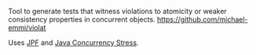 Tool to generate tests that witness violations to atomicity or weaker consistency properties in concurrent objects.
https://github.com/michael-emmi/violat

Uses [JPF](Checkers/JPF.md) and [Java Concurrency Stress](Java%20Concurrency%20Stress.md).